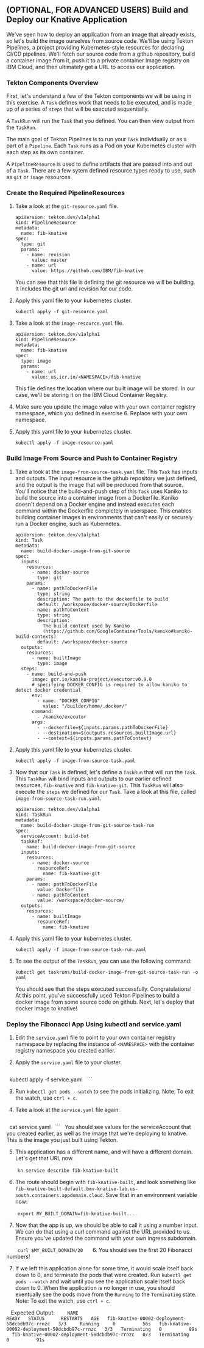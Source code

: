 ## (OPTIONAL, FOR ADVANCED USERS) Build and Deploy our Knative Application

We've seen how to deploy an application from an image that already exists, so let's build the image ourselves from source code. We'll be using Tekton Pipelines, a project providing Kubernetes-style resources for declaring CI/CD pipelines. We'll fetch our source code from a github repository, build a container image from it, push it to a private container image registry on IBM Cloud, and then ultimately get a URL to access our application.

### Tekton Components Overview

First, let's understand a few of the Tekton components we will be using in this exercise. A `Task` defines work that needs to be executed, and is made up of a series of `steps` that will be executed sequentially.

A `TaskRun` will run the `Task` that you defined. You can then view output from the `TaskRun`.

The main goal of Tekton Pipelines is to run your `Task` individually or as a part of a `Pipeline`. Each `Task` runs as a Pod on your Kubernetes cluster with each step as its own container.

A `PipelineResource` is used to define artifacts that are passed into and out of a `Task`. There are a few sytem defined resource types ready to use, such as `git` or `image` resources.  

### Create the Required PipelineResources

1. Take a look at the `git-resource.yaml` file. 
    ```
    apiVersion: tekton.dev/v1alpha1
    kind: PipelineResource
    metadata:
      name: fib-knative
    spec:
      type: git
      params:
        - name: revision
          value: master
        - name: url
          value: https://github.com/IBM/fib-knative
    ```
    You can see that this file is defining the git resource we will be building. It includes the git url and revision for our code.

2. Apply this yaml file to your kubernetes cluster.
    ```
    kubectl apply -f git-resource.yaml
    ```

3. Take a look at the `image-resource.yaml` file.
    ```
    apiVersion: tekton.dev/v1alpha1
    kind: PipelineResource
    metadata:
      name: fib-knative
    spec:
      type: image
      params:
        - name: url
          value: us.icr.io/<NAMESPACE>/fib-knative
    ```
    This file defines the location where our built image will be stored. In our case, we'll be storing it on the IBM Cloud Container Registry. 

4. Make sure you update the image value with your own container registry namespace, which you defined in exercise 6. Replace <NAMESPACE> with your own namespace.

5. Apply this yaml file to your kubernetes cluster.
    ```
    kubectl apply -f image-resource.yaml
    ```

### Build Image From Source and Push to Container Registry

1. Take a look at the `image-from-source-task.yaml` file. This `Task` has inputs and outputs. The input resource is the github repository we just defined, and the output is the image that will be produced from that source. You'll notice that the build-and-push step of this `Task` uses Kaniko to build the source into a container image from a Dockerfile. Kaniko doesn't depend on a Docker engine and instead executes each command within the Dockerfile completely in userspace. This enables building container images in environments that can't easily or securely run a Docker engine, such as Kubernetes.

    ```
    apiVersion: tekton.dev/v1alpha1
    kind: Task
    metadata:
      name: build-docker-image-from-git-source
    spec:
      inputs:
        resources:
          - name: docker-source
            type: git
        params:
          - name: pathToDockerFile
            type: string
            description: The path to the dockerfile to build
            default: /workspace/docker-source/Dockerfile
          - name: pathToContext
            type: string
            description:
              The build context used by Kaniko
              (https://github.com/GoogleContainerTools/kaniko#kaniko-build-contexts)
            default: /workspace/docker-source
      outputs:
        resources:
          - name: builtImage
            type: image
      steps:
        - name: build-and-push
          image: gcr.io/kaniko-project/executor:v0.9.0
          # specifying DOCKER_CONFIG is required to allow kaniko to detect docker credential
          env:
            - name: "DOCKER_CONFIG"
              value: "/builder/home/.docker/"
          command:
            - /kaniko/executor
          args:
            - --dockerfile=${inputs.params.pathToDockerFile}
            - --destination=${outputs.resources.builtImage.url}
            - --context=${inputs.params.pathToContext}
    ```

2. Apply this yaml file to your kubernetes cluster.
    ```
    kubectl apply -f image-from-source-task.yaml
    ```
  
3. Now that our `Task` is defined, let's define a `TaskRun` that will run the `Task`. This `TaskRun` will bind inputs and outputs to our earlier defined resources, `fib-knative` and `fib-knative-git`. This `TaskRun` will also execute the `steps` we defined for our `Task`. Take a look at this file, called `image-from-source-task-run.yaml`.

    ```
    apiVersion: tekton.dev/v1alpha1
    kind: TaskRun
    metadata:
      name: build-docker-image-from-git-source-task-run
    spec:
      serviceAccount: build-bot
      taskRef:
        name: build-docker-image-from-git-source
      inputs:
        resources:
          - name: docker-source
            resourceRef:
              name: fib-knative-git
        params:
          - name: pathToDockerFile
            value: Dockerfile
          - name: pathToContext
            value: /workspace/docker-source/
      outputs:
        resources:
          - name: builtImage
            resourceRef:
              name: fib-knative
    ```

4. Apply this yaml file to your kubernetes cluster.
    ```
    kubectl apply -f image-from-source-task-run.yaml
    ```

5. To see the output of the `TaskRun`, you can use the following command:
    ```
    kubectl get taskruns/build-docker-image-from-git-source-task-run -o yaml
    ```

    You should see that the steps executed successfully. Congratulations! At this point, you've successfully used Tekton Pipelines to build a docker image from some source code on github. Next, let's deploy that docker image to knative!

### Deploy the Fibonacci App Using kubectl and service.yaml

1. Edit the `service.yaml` file to point to your own container registry namespace by replacing the instance of `<NAMESPACE>` with the container registry namespace you created earlier. 

2. Apply the `service.yaml` file to your cluster.
    ```
    kubectl apply -f service.yaml
    ```

3. Run `kubectl get pods --watch` to see the pods initializing. Note: To exit the watch, use `ctrl + c`.

4. Take a look at the `service.yaml` file again:
    ```
    cat service.yaml
    ```
  You should see values for the serviceAccount that you created earlier, as well as the image that we're deploying to knative. This is the image you just built using Tekton.

5. This application has a different name, and will have a different domain. Let's get that URL now.

    ```
    kn service describe fib-knative-built
    ```

6. The route should begin with `fib-knative-built`, and look something like `fib-knative-built-default.bmv-knative-lab.us-south.containers.appdomain.cloud`. Save that in an environment variable now:

    ```
    export MY_BUILT_DOMAIN=fib-knative-built....
    ```

7. Now that the app is up, we should be able to call it using a number input. We can do that using a curl command against the URL provided to us. Ensure you've updated the command with your own ingress subdomain.

    ```
    curl $MY_BUILT_DOMAIN/20
    ```
6. You should see the first 20 Fibonacci numbers!

7. If we left this application alone for some time, it would scale itself back down to 0, and terminate the pods that were created. Run `kubectl get pods --watch` and wait until you see the application scale itself back down to 0. When the application is no longer in use, you should eventually see the pods move from the `Running` to the `Terminating` state. Note: To exit the watch, use `ctrl + c`.

    Expected Output:
    ```
    NAME                                            READY   STATUS      RESTARTS   AGE
    fib-knative-00002-deployment-58dcbdb97c-rrnzc   3/3     Running     0          56s
    fib-knative-00002-deployment-58dcbdb97c-rrnzc   3/3   Terminating   0          89s
    fib-knative-00002-deployment-58dcbdb97c-rrnzc   0/3   Terminating   0          91s
    ```
